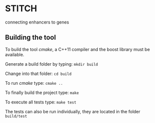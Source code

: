 # STITCH
connecting enhancers to genes

## Building the tool
To build the tool *cmake*, a C++11 compiler and the boost library must be available.

Generate a build folder by typing:
`mkdir build`

Change into that folder:
`cd build`

To run *cmake* type:
`cmake ..`

To finally build the project type:
`make`

To execute all tests type:
`make test`

The tests can also be run individually, they are located in the folder
`build/test`
